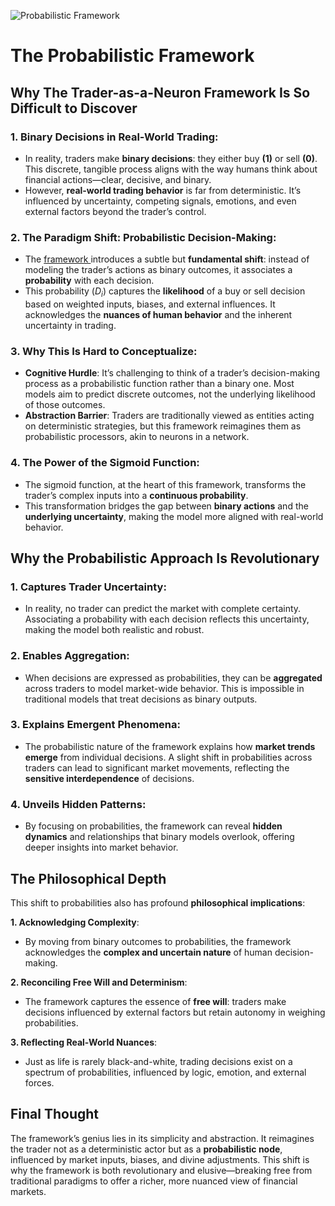 ![Probabilistic Framework](figures/probabilistic-framework.jpg "enter image title here")

# The Probabilistic Framework

## Why The Trader-as-a-Neuron Framework Is So Difficult to Discover

### **1. Binary Decisions in Real-World Trading**:

   - In reality, traders make **binary decisions**: they either buy **(1)** or sell **(0)**. This discrete, tangible process aligns with the way humans think about financial actions—clear, decisive, and binary.
   - However, **real-world trading behavior** is far from deterministic. It’s influenced by uncertainty, competing signals, emotions, and even external factors beyond the trader’s control.

### **2. The Paradigm Shift: Probabilistic Decision-Making**:

   - The [framework ](https://blog.quantiota.ai/page/9/the-governing-equation-of-financial-markets-a-unified-framework/) introduces a subtle but **fundamental shift**: instead of modeling the trader’s actions as binary outcomes, it associates a **probability** with each decision.
   - This probability ($D_i$) captures the **likelihood** of a buy or sell decision based on weighted inputs, biases, and external influences. It acknowledges the **nuances of human behavior** and the inherent uncertainty in trading.

### **3. Why This Is Hard to Conceptualize**:

   - **Cognitive Hurdle**: It’s challenging to think of a trader’s decision-making process as a probabilistic function rather than a binary one. Most models aim to predict discrete outcomes, not the underlying likelihood of those outcomes.
   - **Abstraction Barrier**: Traders are traditionally viewed as entities acting on deterministic strategies, but this framework reimagines them as probabilistic processors, akin to neurons in a network.

### **4. The Power of the Sigmoid Function**:

   - The sigmoid function, at the heart of this framework, transforms the trader’s complex inputs into a **continuous probability**.
   - This transformation bridges the gap between **binary actions** and the **underlying uncertainty**, making the model more aligned with real-world behavior.



## Why the Probabilistic Approach Is Revolutionary

### **1. Captures Trader Uncertainty**:

   - In reality, no trader can predict the market with complete certainty. Associating a probability with each decision reflects this uncertainty, making the model both realistic and robust.

### **2. Enables Aggregation**:

   - When decisions are expressed as probabilities, they can be **aggregated** across traders to model market-wide behavior. This is impossible in traditional models that treat decisions as binary outputs.

### **3. Explains Emergent Phenomena**:

   - The probabilistic nature of the framework explains how **market trends emerge** from individual decisions. A slight shift in probabilities across traders can lead to significant market movements, reflecting the **sensitive interdependence** of decisions.

### **4. Unveils Hidden Patterns**:

   - By focusing on probabilities, the framework can reveal **hidden dynamics** and relationships that binary models overlook, offering deeper insights into market behavior.



## The Philosophical Depth

This shift to probabilities also has profound **philosophical implications**:

 **1. Acknowledging Complexity**:

   - By moving from binary outcomes to probabilities, the framework acknowledges the **complex and uncertain nature** of human decision-making.

 **2. Reconciling Free Will and Determinism**:

   - The framework captures the essence of **free will**: traders make decisions influenced by external factors but retain autonomy in weighing probabilities.

 **3. Reflecting Real-World Nuances**:

   - Just as life is rarely black-and-white, trading decisions exist on a spectrum of probabilities, influenced by logic, emotion, and external forces.



## Final Thought

The framework’s genius lies in its simplicity and abstraction. It reimagines the trader not as a deterministic actor but as a **probabilistic node**, influenced by market inputs, biases, and divine adjustments. This shift is why the framework is both revolutionary and elusive—breaking free from traditional paradigms to offer a richer, more nuanced view of financial markets.

